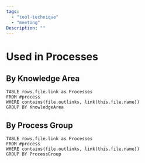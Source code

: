 ```yaml
---
tags:
  - "tool-technique"
  - "meeting"
Description: ""
---
```

# Used in Processes
## By Knowledge Area
```dataview
TABLE rows.file.link as Processes
FROM #process 
WHERE contains(file.outlinks, link(this.file.name))
GROUP BY KnowledgeArea
```
## By Process Group
```dataview
TABLE rows.file.link as Processes
FROM #process 
WHERE contains(file.outlinks, link(this.file.name))
GROUP BY ProcessGroup
```


